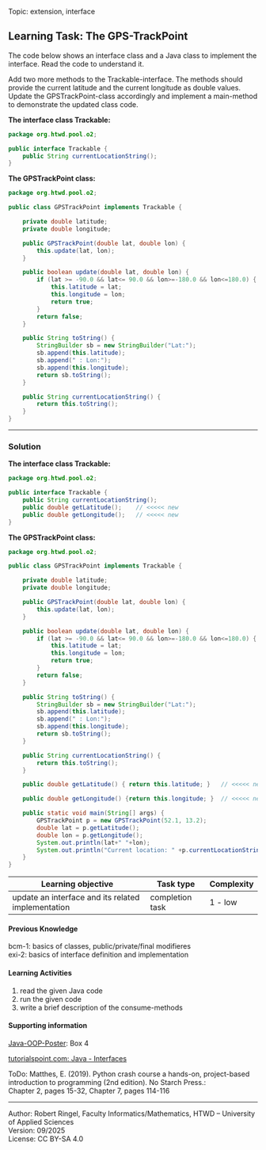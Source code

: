 Topic: extension, interface

## Learning Task: The GPS-TrackPoint

The code below shows an interface class and a Java class to implement the interface.
Read the code to understand it.   

Add two more methods to the Trackable-interface. The methods should provide the current latitude and the current longitude as double values. Update the GPSTrackPoint-class accordingly and implement a main-method to demonstrate the updated class code.

**The interface class Trackable:**
``` java
package org.htwd.pool.o2;

public interface Trackable {
    public String currentLocationString();
}
```

**The GPSTrackPoint class:**
``` java
package org.htwd.pool.o2;

public class GPSTrackPoint implements Trackable {

    private double latitude;
    private double longitude;

    public GPSTrackPoint(double lat, double lon) {
        this.update(lat, lon);
    }

    public boolean update(double lat, double lon) {
        if (lat >= -90.0 && lat<= 90.0 && lon>=-180.0 && lon<=180.0) {
            this.latitude = lat;
            this.longitude = lon;
            return true;
        }
        return false;
    }

    public String toString() {
        StringBuilder sb = new StringBuilder("Lat:");
        sb.append(this.latitude);
        sb.append(" : Lon:");
        sb.append(this.longitude);
        return sb.toString();
    }

    public String currentLocationString() {
        return this.toString();
    }
}
```

---------------------------------------

### Solution

**The interface class Trackable:**
``` java
package org.htwd.pool.o2;

public interface Trackable {
    public String currentLocationString();
    public double getLatitude();    // <<<<< new
    public double getLongitude();   // <<<<< new
}
```

**The GPSTrackPoint class:**
``` java
package org.htwd.pool.o2;

public class GPSTrackPoint implements Trackable {

    private double latitude;
    private double longitude;

    public GPSTrackPoint(double lat, double lon) {
        this.update(lat, lon);
    }

    public boolean update(double lat, double lon) {
        if (lat >= -90.0 && lat<= 90.0 && lon>=-180.0 && lon<=180.0) {
            this.latitude = lat;
            this.longitude = lon;
            return true;
        }
        return false;
    }

    public String toString() {
        StringBuilder sb = new StringBuilder("Lat:");
        sb.append(this.latitude);
        sb.append(" : Lon:");
        sb.append(this.longitude);
        return sb.toString();
    }

    public String currentLocationString() {
        return this.toString();
    }

    public double getLatitude() { return this.latitude; }   // <<<<< new

    public double getLongitude() {return this.longitude; }  // <<<<< new

    public static void main(String[] args) {
        GPSTrackPoint p = new GPSTrackPoint(52.1, 13.2);
        double lat = p.getLatitude();
        double lon = p.getLongitude();
        System.out.println(lat+" "+lon);
        System.out.println("Current location: " +p.currentLocationString());
    }
}
```

| **Learning objective**                           | **Task type**   | **Complexity** |
| ------------------------------------------------ | --------------- | -------------- |
| update an interface and its related implementation | completion task | 1 - low      |

#### Previous Knowledge

bcm-1: basics of classes, public/private/final modifieres  
exi-2: basics of interface definition and implementation 

#### Learning Activities

1) read the given Java code
2) run the given code
3) write a brief description of the consume-methods 

#### Supporting information

[Java-OOP-Poster](../JavaPosterOOP_engl.pdf): Box 4

[tutorialspoint.com: Java - Interfaces](https://www.tutorialspoint.com/java/java_interfaces.htm)  

ToDo: Matthes, E. (2019). Python crash course a hands-on, project-based introduction to programming (2nd edition). No Starch Press.:  
Chapter 2, pages 15-32, Chapter 7, pages 114-116  


---------------------------------------
Author: Robert Ringel, Faculty Informatics/Mathematics, HTWD – University of Applied Sciences  
Version: 09/2025            
License: CC BY-SA 4.0